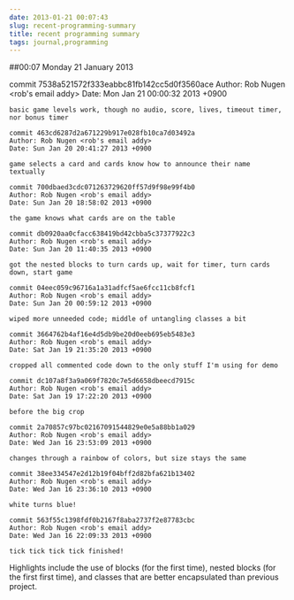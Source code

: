 ```yaml
---
date: 2013-01-21 00:07:43
slug: recent-programming-summary
title: recent programming summary
tags: journal,programming
---
```


##00:07 Monday 21 January 2013

commit 7538a521572f333eabbc81fb142cc5d0f3560ace
    Author: Rob Nugen <rob's email addy>
    Date: Mon Jan 21 00:00:32 2013 +0900
    
    basic game levels work, though no audio, score, lives, timeout timer, nor bonus timer
    
    commit 463cd6287d2a671229b917e028fb10ca7d03492a
    Author: Rob Nugen <rob's email addy>
    Date: Sun Jan 20 20:41:27 2013 +0900
    
    game selects a card and cards know how to announce their name textually
    
    commit 700dbaed3cdc071263729620ff57d9f98e99f4b0
    Author: Rob Nugen <rob's email addy>
    Date: Sun Jan 20 18:58:02 2013 +0900
    
    the game knows what cards are on the table
    
    commit db0920aa0cfacc638419bd42cbba5c37377922c3
    Author: Rob Nugen <rob's email addy>
    Date: Sun Jan 20 11:40:35 2013 +0900
    
    got the nested blocks to turn cards up, wait for timer, turn cards down, start game
    
    commit 04eec059c96716a1a31adfcf5ae6fcc11cb8fcf1
    Author: Rob Nugen <rob's email addy>
    Date: Sun Jan 20 00:59:12 2013 +0900
    
    wiped more unneeded code; middle of untangling classes a bit
    
    commit 3664762b4af16e4d5db9be20d0eeb695eb5483e3
    Author: Rob Nugen <rob's email addy>
    Date: Sat Jan 19 21:35:20 2013 +0900
    
    cropped all commented code down to the only stuff I'm using for demo
    
    commit dc107a8f3a9a069f7820c7e5d6658dbeecd7915c
    Author: Rob Nugen <rob's email addy>
    Date: Sat Jan 19 17:22:20 2013 +0900
    
    before the big crop
    
    commit 2a70857c97bc02167091544829e0e5a88bb1a029
    Author: Rob Nugen <rob's email addy>
    Date: Wed Jan 16 23:53:09 2013 +0900
    
    changes through a rainbow of colors, but size stays the same
    
    commit 38ee334547e2d12b19f04bff2d82bfa621b13402
    Author: Rob Nugen <rob's email addy>
    Date: Wed Jan 16 23:36:10 2013 +0900
    
    white turns blue!
    
    commit 563f55c1398fdf0b2167f8aba2737f2e87783cbc
    Author: Rob Nugen <rob's email addy>
    Date: Wed Jan 16 22:09:33 2013 +0900
    
    tick tick tick tick finished!



Highlights include the use of blocks (for the first time), nested blocks (for the first first time), and classes that are better encapsulated than previous project.

